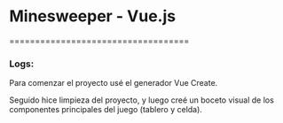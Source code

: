 # Minesweeper - Vue.js

===================================


### Logs:

Para comenzar el proyecto usé el generador Vue Create.

Seguido hice limpieza del proyecto, y luego creé un boceto visual de los componentes principales del juego (tablero y celda).


